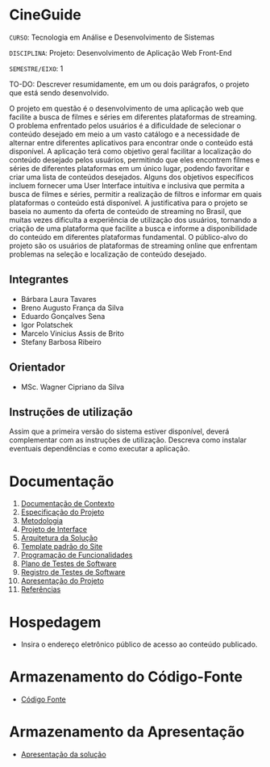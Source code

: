 # CineGuide

`CURSO`: Tecnologia em Análise e Desenvolvimento de Sistemas

`DISCIPLINA`: Projeto: Desenvolvimento de Aplicação Web Front-End

`SEMESTRE/EIXO`: 1

TO-DO: Descrever resumidamente, em um ou dois parágrafos, o projeto que está sendo desenvolvido.

O projeto em questão é o desenvolvimento de uma aplicação web que facilite a busca de filmes e séries em diferentes plataformas de streaming. O problema enfrentado pelos usuários é a dificuldade de selecionar o conteúdo desejado em meio a um vasto catálogo e a necessidade de alternar entre diferentes aplicativos para encontrar onde o conteúdo está disponível. A aplicação terá como objetivo geral facilitar a localização do conteúdo desejado pelos usuários, permitindo que eles encontrem filmes e séries de diferentes plataformas em um único lugar, podendo favoritar e criar uma lista de conteúdos desejados. Alguns dos objetivos específicos incluem fornecer uma User Interface intuitiva e inclusiva que permita a busca de filmes e séries, permitir a realização de filtros e informar em quais plataformas o conteúdo está disponível. A justificativa para o projeto se baseia no aumento da oferta de conteúdo de streaming no Brasil, que muitas vezes dificulta a experiência de utilização dos usuários, tornando a criação de uma plataforma que facilite a busca e informe a disponibilidade do conteúdo em diferentes plataformas fundamental. O público-alvo do projeto são os usuários de plataformas de streaming online que enfrentam problemas na seleção e localização de conteúdo desejado.


## Integrantes

* Bárbara Laura Tavares
* Breno Augusto França da Silva
* Eduardo Gonçalves Sena
* Igor Polatschek
* Marcelo Vinicius Assis de Brito
* Stefany Barbosa Ribeiro

## Orientador

* MSc. Wagner Cipriano da Silva

## Instruções de utilização

Assim que a primeira versão do sistema estiver disponível, deverá complementar com as instruções de utilização. Descreva como instalar eventuais dependências e como executar a aplicação.

# Documentação

<ol>
    <li><a href="docs/01-Documentação de Contexto.md"> Documentação de Contexto</a></li>
    <li><a href="docs/02-Especificação do Projeto.md"> Especificação do Projeto</a></li>
    <li><a href="docs/03-Metodologia.md"> Metodologia</a></li>
    <li><a href="docs/04-Projeto de Interface.md"> Projeto de Interface</a></li>
    <li><a href="docs/05-Arquitetura da Solução.md"> Arquitetura da Solução</a></li>
    <li><a href="docs/06-Template padrão do Site.md"> Template padrão do Site</a></li>
    <li><a href="docs/07-Programação de Funcionalidades.md"> Programação de Funcionalidades</a></li>
    <li><a href="docs/08-Plano de Testes de Software.md"> Plano de Testes de Software</a></li>
    <li><a href="docs/09-Registro de Testes de Software.md"> Registro de Testes de Software</a></li>
    <li><a href="docs/10-Apresentação do Projeto.md"> Apresentação do Projeto</a></li>
    <li><a href="docs/11-Referências.md"> Referências</a></li>
</ol>

# Hospedagem

* Insira o endereço eletrônico público de acesso ao conteúdo publicado. 

# Armazenamento do Código-Fonte

* <a href="src/README.md">Código Fonte</a>

# Armazenamento da Apresentação

* <a href="presentation/README.md">Apresentação da solução</a>
